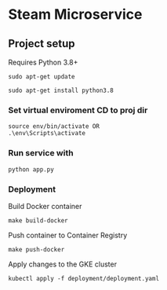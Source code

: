 # Steam Microservice

## Project setup

Requires Python 3.8+

```
sudo apt-get update
```
```
sudo apt-get install python3.8
```

### Set virtual enviroment CD to proj dir
```
source env/bin/activate OR
.\env\Scripts\activate
```

### Run service with
```
python app.py
```

### Deployment
Build Docker container
```
make build-docker
```
Push container to Container Registry
```
make push-docker
```
Apply changes to the GKE cluster
```
kubectl apply -f deployment/deployment.yaml
```
